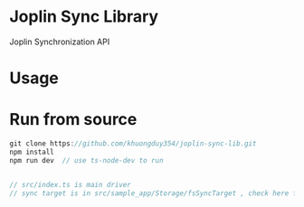 # Joplin Sync Library    

Joplin Synchronization API
 

# Usage

# Run from source  
```js
git clone https://github.com/khuongduy354/joplin-sync-lib.git
npm install 
npm run dev  // use ts-node-dev to run


// src/index.ts is main driver
// sync target is in src/sample_app/Storage/fsSyncTarget , check here for any changes 
```


